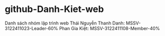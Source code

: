 # github-Danh-Kiet-web
Danh sách nhóm lập trình web 
Thái Nguyễn Thanh Danh: MSSV-3122411023-Leader-60%
Phan Gia Kiệt: MSSV-3122411108-Member-40%
